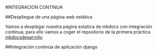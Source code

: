 #INTEGRACION CONTINUA

##Despliegue de una página web estática

Vamos a desplegar nuestra página estatica de mkdocs con integración continua, para ello vamos a coger el repositorio de la primera práctica [mkdocsdesarrollo](https://github.com/ismaelse95/mkdocsdesarrollo).

##Integración continúa de aplicación django